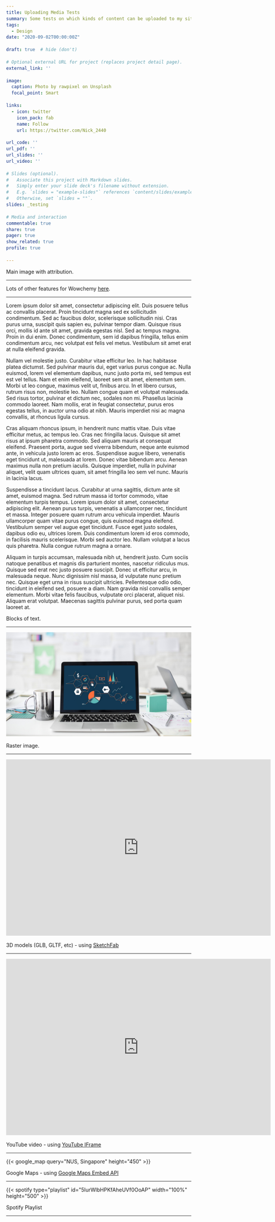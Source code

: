 ```yaml
---
title: Uploading Media Tests
summary: Some tests on which kinds of content can be uploaded to my site.
tags:
  - Design
date: "2020-09-02T00:00:00Z"

draft: true  # hide (don't)

# Optional external URL for project (replaces project detail page).
external_link: ''

image:
  caption: Photo by rawpixel on Unsplash
  focal_point: Smart

links:
  - icon: twitter
    icon_pack: fab
    name: Follow
    url: https://twitter.com/Nick_2440

url_code: ''
url_pdf: ''
url_slides: ''
url_video: ''

# Slides (optional).
#   Associate this project with Markdown slides.
#   Simply enter your slide deck's filename without extension.
#   E.g. `slides = "example-slides"` references `content/slides/example-slides.md`.
#   Otherwise, set `slides = ""`.
slides: _testing

# Media and interaction
commentable: true
share: true
pager: true
show_related: true
profile: true

---
```


Main image with attribution.

---

Lots of other features for Wowchemy [here](https://iphysresearch.github.io/blog/post/writting-markdown/).

---

Lorem ipsum dolor sit amet, consectetur adipiscing elit. Duis posuere tellus ac convallis placerat. Proin tincidunt magna sed ex sollicitudin condimentum. Sed ac faucibus dolor, scelerisque sollicitudin nisi. Cras purus urna, suscipit quis sapien eu, pulvinar tempor diam. Quisque risus orci, mollis id ante sit amet, gravida egestas nisl. Sed ac tempus magna. Proin in dui enim. Donec condimentum, sem id dapibus fringilla, tellus enim condimentum arcu, nec volutpat est felis vel metus. Vestibulum sit amet erat at nulla eleifend gravida.

Nullam vel molestie justo. Curabitur vitae efficitur leo. In hac habitasse platea dictumst. Sed pulvinar mauris dui, eget varius purus congue ac. Nulla euismod, lorem vel elementum dapibus, nunc justo porta mi, sed tempus est est vel tellus. Nam et enim eleifend, laoreet sem sit amet, elementum sem. Morbi ut leo congue, maximus velit ut, finibus arcu. In et libero cursus, rutrum risus non, molestie leo. Nullam congue quam et volutpat malesuada. Sed risus tortor, pulvinar et dictum nec, sodales non mi. Phasellus lacinia commodo laoreet. Nam mollis, erat in feugiat consectetur, purus eros egestas tellus, in auctor urna odio at nibh. Mauris imperdiet nisi ac magna convallis, at rhoncus ligula cursus.

Cras aliquam rhoncus ipsum, in hendrerit nunc mattis vitae. Duis vitae efficitur metus, ac tempus leo. Cras nec fringilla lacus. Quisque sit amet risus at ipsum pharetra commodo. Sed aliquam mauris at consequat eleifend. Praesent porta, augue sed viverra bibendum, neque ante euismod ante, in vehicula justo lorem ac eros. Suspendisse augue libero, venenatis eget tincidunt ut, malesuada at lorem. Donec vitae bibendum arcu. Aenean maximus nulla non pretium iaculis. Quisque imperdiet, nulla in pulvinar aliquet, velit quam ultrices quam, sit amet fringilla leo sem vel nunc. Mauris in lacinia lacus.

Suspendisse a tincidunt lacus. Curabitur at urna sagittis, dictum ante sit amet, euismod magna. Sed rutrum massa id tortor commodo, vitae elementum turpis tempus. Lorem ipsum dolor sit amet, consectetur adipiscing elit. Aenean purus turpis, venenatis a ullamcorper nec, tincidunt et massa. Integer posuere quam rutrum arcu vehicula imperdiet. Mauris ullamcorper quam vitae purus congue, quis euismod magna eleifend. Vestibulum semper vel augue eget tincidunt. Fusce eget justo sodales, dapibus odio eu, ultrices lorem. Duis condimentum lorem id eros commodo, in facilisis mauris scelerisque. Morbi sed auctor leo. Nullam volutpat a lacus quis pharetra. Nulla congue rutrum magna a ornare.

Aliquam in turpis accumsan, malesuada nibh ut, hendrerit justo. Cum sociis natoque penatibus et magnis dis parturient montes, nascetur ridiculus mus. Quisque sed erat nec justo posuere suscipit. Donec ut efficitur arcu, in malesuada neque. Nunc dignissim nisl massa, id vulputate nunc pretium nec. Quisque eget urna in risus suscipit ultricies. Pellentesque odio odio, tincidunt in eleifend sed, posuere a diam. Nam gravida nisl convallis semper elementum. Morbi vitae felis faucibus, vulputate orci placerat, aliquet nisi. Aliquam erat volutpat. Maecenas sagittis pulvinar purus, sed porta quam laoreet at.

Blocks of text.

---

![Caption here](featured.jpg)

Raster image.

---

<div class="sketchfab-embed-wrapper"> <iframe title="Hatchet" frameborder="0" allowfullscreen mozallowfullscreen="true" webkitallowfullscreen="true" allow="autoplay; fullscreen; xr-spatial-tracking" xr-spatial-tracking execution-while-out-of-viewport execution-while-not-rendered web-share width="720" height="480" src="https://sketchfab.com/models/997998bb3fd84908bfeed2f66fbd1d02/embed?autospin=1&ui_theme=dark&dnt=1"> </iframe> </div>

3D models (GLB, GLTF, etc) - using [SketchFab](https://help.sketchfab.com/hc/en-us/articles/203509907-Embedding-your-3D-models)

---

<iframe width="720" height="480" src="https://www.youtube-nocookie.com/embed/jjFSRDUvETQ" title="YouTube video player" frameborder="0" allow="accelerometer; autoplay; clipboard-write; encrypted-media; gyroscope; picture-in-picture" allowfullscreen></iframe>

YouTube video - using [YouTube IFrame](https://developers.google.com/youtube/iframe_api_reference)

---

{{< google_map query="NUS, Singapore" height="450" >}}


<!--
Docs: https://developers.google.com/maps/documentation/embed/get-started
Seems to be OK to show API key..?
https://stackoverflow.com/questions/46247295/how-do-i-create-environment-variables-to-protect-my-google-maps-api-keyor-any-o
If want to try hiding it see:
https://www.youtube.com/watch?v=m2Dr4L_Ab14
-->

Google Maps - using [Google Maps Embed API](https://developers.google.com/maps/documentation/embed/get-started)

---

{{< spotify type="playlist" id="5IurWlbHPKfAheUVf0OoAP" width="100%" height="500" >}}

Spotify Playlist

---

<div id="adobe-dc-view" style="width: 720px; height: 985px"></div>
<script src="https://documentcloud.adobe.com/view-sdk/viewer.js"></script>
<script type="text/javascript">
	document.addEventListener("adobe_dc_view_sdk.ready", function(){
        if (location.hostname === "localhost" || location.hostname === "127.0.0.1") {
            apiKey = "109ff4b54f5448a9a9f90bbf0697471b";
            fileUrl = "http://localhost:1313/uploads/Lorcan%20Nicholls%20-%20CV.pdf"
        } else {
            apiKey = "109ff4b54f5448a9a9f90bbf0697471b"
            fileUrl = "https://lorcan.netlify.app/uploads/Lorcan%20Nicholls%20-%20CV.pdf"
        }
		var adobeDCView = new AdobeDC.View({clientId: apiKey, divId: "adobe-dc-view"});
		adobeDCView.previewFile({
			content: {location: {url: fileUrl}},
			metaData: {fileName: "Lorcan Nicholls - CV"}
		}, {embedMode: "IN_LINE", defaultViewMode: "FIT_PAGE"});
	});
</script>

<p>

<!--
Docs: https://developer.adobe.com/document-services/docs/overview/pdf-embed-api/howtos/
Need two api keys, one for local and one for production
-->

PDF - using [Adobe PDF Embed API](https://developer.adobe.com/document-services/docs/overview/pdf-embed-api/)

---

<iframe allowtransparency="true" width="720" height="480" src="//scratch.mit.edu/projects/175189448/embed?autostart=false"  frameborder="0" allowfullscreen></iframe>

Scratch project LOL

---
{{< math >}}
$$ f_X(x) = \frac{\mathrm{d} }{\mathrm{d} x} F_X(x) = - \frac{\mathrm{d} }{\mathrm{d} x} \int \limits_{\sqrt{gx}}^{\infty} \int \limits_{\frac{1}{2} \sin^{-1} \frac{gx}{u^2}}^{\frac{\pi}{2} - \frac{1}{2} \sin^{-1} \frac{gx}{u^2}} \underbrace{f_{u, \ \theta}(u, \ \theta)}_{\substack{\textup{joint probability} \\ \textup{density function (pdf)}}} \ \text{d} \theta \ \text{d} u. $$
{{< /math >}}

Maths using LaTeX

---

<iframe width="720" height="480" frameborder="0"
src="https://embed.molview.org/v1/?mode=balls&cid=2519&bg=gray"></iframe>

MolView

---

<!-- jolecule widget will be inserted here, set the size with styles -->
<div id="jolecule-embed" style="width: 720px; height: 480px"></div>
<script
  type="text/javascript"
  src="https://cdnjs.cloudflare.com/ajax/libs/require.js/2.3.6/require.js">
</script>
<script>
  require(['https://jolecule.com/js/jolecule.js'], function(jolecule) {
    var widget = jolecule.initEmbedJolecule({
      divTag: '#jolecule-embed', // jquery Tag to your div element
      animateState: 'none', // 'none', 'loop', 'rotate', 'rock'
      isSequenceBar: false, // shows sequence bar in the header
      isGrid: false, // show docking grid panel
      isEditable: false, // show editable buttons at the footer
      isPlayable: true, // show playable option buttons at the footer
      backgroundColor: 0x000000, // background of 3D context
      maxWaitStep: 50, // time to wait per view in looping mode
      isTextOverlay: true, // Show description text
      isToolbarOnTop: false,
      isToolbarOn: false,
    })
    widget.asyncAddDataServer(
      jolecule.makePdbDataServer({
        pdbId: "1mbo",  // pdbId for RCSB website
        userId: "",  // user_id to select views for a given author
        isDisableSaveViews: false,  // prevent saving views
        saveViewsUrl: 'https://jolecule.com',  // url to fetch views
        isLoadViews: true, // attempts to load views
        biounit: 0,  // loads biounit from pdb 0, 1, 2, 3...
        viewId: '' // initial view
      })
    )
  })
</script>

<p>
Jolecule (proteins and biomolecules)

---

<iframe src="https://lorcan2440.pythonanywhere.com/" width="100%" height="730px" frameborder="0"></iframe>

Flask App hosted on Python Anywhere

---

Iframe from Map My Run

<iframe id='mapmyfitness_route' src='https://www.mapmyrun.com/routes/view/embedded/5895943552?width=600&height=376&elevation=true&info=true&line_color=E61900DC&rgbhex=DC0019&distance_markers=0&unit_type=metric&map_mode=ROADMAP&show_marker_every=1&last_updated=2024-01-27T21:38:34+00:00' height='679px' width='100%' frameborder='0' /><div class="jss1552" id="embed-frame-footer"><a rel="noopener noreferrer" target="_blank" href="https://www.mapmyrun.com/routes/view/5895943552" class="jss1553"><p class="MuiTypography-root jss1554 MuiTypography-body1" string="View Route Details">View Route Details</p></a><div class="jss1555"><p class="MuiTypography-root jss1556 jss1577 MuiTypography-body1">Create routes or search for a route at <span><a rel="noopener noreferrer" target="_blank" href="https://www.mapmyrun.com/" string="MapMyRun." class="jss1554">MapMyRun.</a></span></p></div></div>

---

To try / keep in mind:

* [PowerPoint presentations](https://support.microsoft.com/en-us/office/embed-a-presentation-in-a-web-page-or-blog-19668a1d-2299-4af3-91e1-ae57af723a60#:~:text=Open%20your%20presentation%20in%20PowerPoint,Share%2C%20and%20then%20click%20Embed.&text=In%20the%20Embed%20box%2C%20under,Copy%2C%20and%20then%20click%20Close.)
* [Dash](https://dash.plotly.com/introduction) or [Bokeh](https://docs.bokeh.org/en/latest/) apps - find out if it's even possible
  
---
<!--
This code works, but I prefer to have it in the default (footer) position

<div id="disqus_thread"></div>
<script>
    var disqus_config = function () {
        this.page.url = location;
        this.page.identifier = location;
    };
    (
        function() { // DON'T EDIT BELOW THIS LINE
            var d = document, s = d.createElement('script');
            s.src = 'https://https-lorcan-netlify-app.disqus.com/embed.js';
            s.setAttribute('data-timestamp', +new Date());
            (d.head || d.body).appendChild(s);
        }
    )();
</script>

Disqus comments section, movable on page

-->